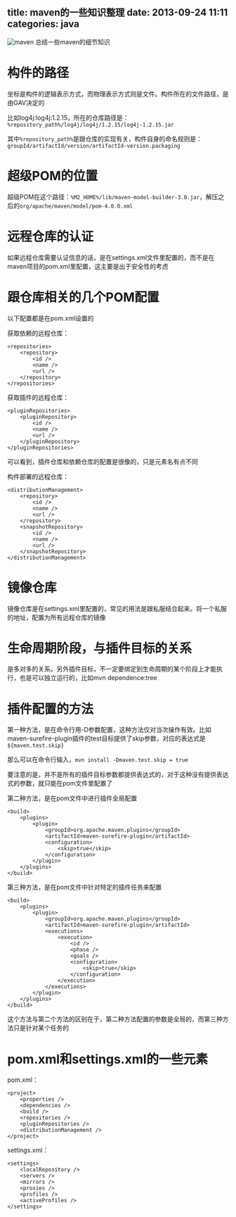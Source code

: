 title: maven的一些知识整理
date: 2013-09-24 11:11
categories: java 
---
![maven](http://pic.kyfxbl.com/maven.jpg)
总结一些maven的细节知识
<!--more-->

# 构件的路径 

坐标是构件的逻辑表示方式，而物理表示方式则是文件。构件所在的文件路径，是由GAV决定的 

比如log4j:log4j:1.2.15，所在的仓库路径是：`%repository_path%/log4j/log4j/1.2.15/log4j-1.2.15.jar`

其中`%repository_path%`是跟仓库的实现有关，构件自身的命名规则是：`groupId/artifactId/version/artifactId-version.packaging` 

# 超级POM的位置 

超级POM在这个路径：`%M2_HOME%/lib/maven-model-builder-3.0.jar`，解压之后的`org/apache/maven/model/pom-4.0.0.xml` 

# 远程仓库的认证 

如果远程仓库需要认证信息的话，是在settings.xml文件里配置的，而不是在maven项目的pom.xml里配置，这主要是出于安全性的考虑 

# 跟仓库相关的几个POM配置 

以下配置都是在pom.xml设置的 

获取依赖的远程仓库：
```
<repositories>
    <repository>
        <id />
        <name />
        <url />
    </repository>
</repositories>
```

获取插件的远程仓库：
```
<pluginRepositories>
    <pluginRepository>
        <id />
        <name />
        <url />
    </pluginRepository>
</pluginRepositories>
```

可以看到，插件仓库和依赖仓库的配置是很像的，只是元素名有点不同 

构件部署的远程仓库：
```
<distributionManagement>
    <repository>
        <id />
        <name />
        <url />
    </repository>
    <snapshotRepository>
        <id />
        <name />
        <url />
    </snapshotRepository>
</distributionManagement>
```

# 镜像仓库 

镜像仓库是在settings.xml里配置的，常见的用法是跟私服结合起来。将一个私服的地址，配置为所有远程仓库的镜像 

# 生命周期阶段，与插件目标的关系 

是多对多的关系。另外插件目标，不一定要绑定到生命周期的某个阶段上才能执行，也是可以独立运行的，比如mvn dependence:tree 

# 插件配置的方法 

第一种方法，是在命令行用-D参数配置，这种方法仅对当次操作有效。比如maven-surefire-plugin插件的test目标提供了skip参数，对应的表达式是`${maven.test.skip}` 

那么可以在命令行输入，`mvn install -Dmaven.test.skip = true` 

要注意的是，并不是所有的插件目标参数都提供表达式的，对于这种没有提供表达式的参数，就只能在pom文件里配置了 

第二种方法，是在pom文件中进行插件全局配置
```
<build>
    <plugins>
        <plugin>
            <groupId>org.apache.maven.plugins</groupId>
            <artifactId>maven-surefire-plugin</artifactId>
            <configuration>
                <skip>true</skip>
            </configuration>
        </plugin>   
    </plugins>
</build>
```

第三种方法，是在pom文件中针对特定的插件任务来配置
```
<build>
    <plugins>
        <plugin>
            <groupId>org.apache.maven.plugins</groupId>
            <artifactId>maven-surefire-plugin</artifactId>
            <executions>
                <execution>
                    <id />
                    <phase />
                    <goals />
                    <configuration>
                        <skip>true</skip>
                    </configuration>
                </execution>
            </executions>
        </plugin>   
    </plugins>
</build>
```

这个方法与第二个方法的区别在于，第二种方法配置的参数是全局的，而第三种方法只是针对某个任务的 

# pom.xml和settings.xml的一些元素 

pom.xml：
```
<project>
    <properties />
    <dependencies />
    <build />
    <repositories />
    <pluginRepositories />
    <distributionManagement />
</project>
```

settings.xml：
```
<settings>
    <localRepository />
    <servers />
    <mirrors />
    <proxies />
    <profiles />
    <activeProfiles />
</settings>
```